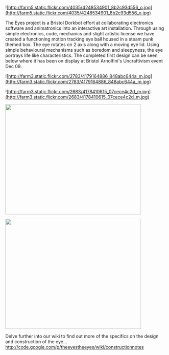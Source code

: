 ![http://farm5.static.flickr.com/4035/4248534901_8b2c93d556_o.jpg](http://farm5.static.flickr.com/4035/4248534901_8b2c93d556_o.jpg)

The Eyes project is a Bristol Dorkbot effort at collaborating electronics software and animatronics into an interactive art installation. Through using simple electronics, code, mechanics and slight artistic license we have created a functioning motion tracking eye ball housed in a steam punk themed box. The eye rotates on 2 axis along with a moving eye lid. Using simple behavioural mechanisms such as boredom and sleepyness, the eye portrays life like characteristics. The completed first design can be seen below where it has been on display at Bristol Arnolfini's Uncraftivism event Dec 09.


![http://farm3.static.flickr.com/2783/4179164886_848abc644a_m.jpg](http://farm3.static.flickr.com/2783/4179164886_848abc644a_m.jpg)

![http://farm3.static.flickr.com/2683/4178410615_07cece4c2d_m.jpg](http://farm3.static.flickr.com/2683/4178410615_07cece4c2d_m.jpg)

<a href='http://www.youtube.com/watch?feature=player_embedded&v=hCsEFaInYlQ' target='_blank'><img src='http://img.youtube.com/vi/hCsEFaInYlQ/0.jpg' width='425' height=344 /></a>

<a href='http://www.youtube.com/watch?feature=player_embedded&v=sROKTzqKr8g' target='_blank'><img src='http://img.youtube.com/vi/sROKTzqKr8g/0.jpg' width='425' height=344 /></a>


Delve further into our wiki to find out more of the specifics on the design and construction of the eye... http://code.google.com/p/theeyestheeyes/wiki/constructionnotes